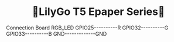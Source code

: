 
<h1 align = "center">🌟LilyGo T5 Epaper Series🌟</h1>

Connection
Board           RGB_LED
GPIO25----------R
GPIO32----------G
GPIO33----------B
GND-------------GND




